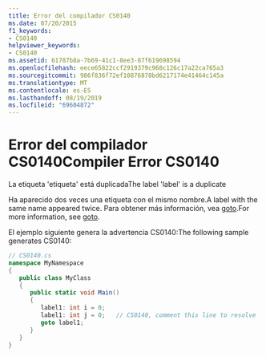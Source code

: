 ```yaml
---
title: Error del compilador CS0140
ms.date: 07/20/2015
f1_keywords:
- CS0140
helpviewer_keywords:
- CS0140
ms.assetid: 61787b8a-7b69-41c1-8ee3-87f619698594
ms.openlocfilehash: eece65822ccf2919379c968c126c17a22ca765a3
ms.sourcegitcommit: 986f836f72ef10876878bd6217174e41464c145a
ms.translationtype: MT
ms.contentlocale: es-ES
ms.lasthandoff: 08/19/2019
ms.locfileid: "69604872"
---
```

# <a name="compiler-error-cs0140"></a><span data-ttu-id="a01ae-102">Error del compilador CS0140</span><span class="sxs-lookup"><span data-stu-id="a01ae-102">Compiler Error CS0140</span></span>
<span data-ttu-id="a01ae-103">La etiqueta 'etiqueta' está duplicada</span><span class="sxs-lookup"><span data-stu-id="a01ae-103">The label 'label' is a duplicate</span></span>  
  
 <span data-ttu-id="a01ae-104">Ha aparecido dos veces una etiqueta con el mismo nombre.</span><span class="sxs-lookup"><span data-stu-id="a01ae-104">A label with the same name appeared twice.</span></span> <span data-ttu-id="a01ae-105">Para obtener más información, vea [goto](../language-reference/keywords/goto.md).</span><span class="sxs-lookup"><span data-stu-id="a01ae-105">For more information, see [goto](../language-reference/keywords/goto.md).</span></span>  
  
 <span data-ttu-id="a01ae-106">El ejemplo siguiente genera la advertencia CS0140:</span><span class="sxs-lookup"><span data-stu-id="a01ae-106">The following sample generates CS0140:</span></span>  
  
```csharp  
// CS0140.cs  
namespace MyNamespace  
{  
   public class MyClass  
   {  
      public static void Main()  
      {  
         label1: int i = 0;  
         label1: int j = 0;   // CS0140, comment this line to resolve  
         goto label1;  
      }  
   }  
}  
```

